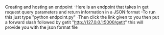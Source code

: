 Creating and hosting an endpoint
-Here is an endpoint that takes in get request query parameters and return information in a JSON format
-To run this just type "python endpoint.py"
-Then click the link given to you then put a forward slash followed by getit "http://127.0.0.1:5000/getit" this will provide you with the 
 json format file
